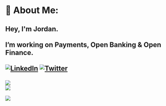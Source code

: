 # 💫 About Me:
Hey, I'm Jordan.<br><br>I’m working on Payments, Open Banking & Open Finance.<br><br>
[![LinkedIn](https://img.shields.io/badge/LinkedIn-%230077B5.svg?logo=linkedin&logoColor=white)](https://linkedin.com/in/jordanjoecooper) [![Twitter](https://img.shields.io/badge/Twitter-%231DA1F2.svg?logo=Twitter&logoColor=white)](https://twitter.com/jordanjoecooper) 
<br> <br>
![](https://github-readme-streak-stats.herokuapp.com/?user=jordanjoecooper&theme=dark&hide_border=false)<br/>
![](https://github-readme-stats.vercel.app/api/top-langs/?username=jordanjoecooper&theme=dark&hide_border=false&include_all_commits=true&count_private=false&layout=compact)
---
[![](https://visitcount.itsvg.in/api?id=jordanjoecooper&icon=2&color=0)](https://visitcount.itsvg.in)
